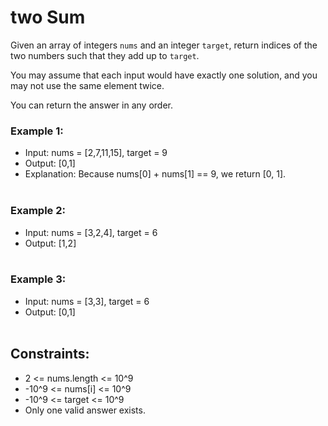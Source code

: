 # two Sum
Given an array of integers <code>nums</code> and an integer <code>target</code>, return indices of the two numbers such that they add up to <code>target</code>.

You may assume that each input would have exactly one solution, and you may not use the same element twice.

You can return the answer in any order.

 

### Example 1:

- Input: nums = [2,7,11,15], target = 9 <br>
- Output: [0,1]<br>
- Explanation: Because nums[0] + nums[1] == 9, we return [0, 1].<br><br>
### Example 2:

- Input: nums = [3,2,4], target = 6<br>
- Output: [1,2]<br><br>
### Example 3:

- Input: nums = [3,3], target = 6<br>
- Output: [0,1]<br><br>
 

## Constraints:

- 2 <= nums.length <= 10^9
- -10^9 <= nums[i] <= 10^9
- -10^9 <= target <= 10^9
- Only one valid answer exists.